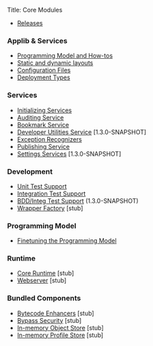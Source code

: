 Title: Core Modules

- [Releases](release-notes/about.html)

###  Applib & Services

- [Programming Model and How-tos](../applib-guide/about.html)
- [Static and dynamic layouts](dynamic-layouts.html)
- [Configuration Files](configuration-files.html)
- [Deployment Types](deployment-type.html)

###  Services

- [Initializing Services](services/initializing-services.html)
- [Auditing Service](services/auditing-service.html)
- [Bookmark Service](services/bookmark-service.html)
- [Developer Utilities Service](services/developer-utilities-service.html) [1.3.0-SNAPSHOT]
- [Exception Recognizers](services/exception-recognizers.html)
- [Publishing Service](services/publishing-service.html)
- [Settings Services](services/settings-services.html) [1.3.0-SNAPSHOT]

### Development

- [Unit Test Support](unittestsupport.html)
- [Integration Test Support](integtestsupport.html)
- [BDD/Integ Test Support](specsupport-and-integtestsupport.html) (1.3.0-SNAPSHOT)
- [Wrapper Factory](wrapper.html) [stub]

###  Programming Model

- [Finetuning the Programming Model](metamodel-finetuning-the-programming-model.html)


### Runtime

- [Core Runtime](runtime.html) [stub]
- [Webserver](webserver.html) [stub]

### Bundled Components

- [Bytecode Enhancers](bytecode.html) [stub]
- [Bypass Security](bypass-security.html) [stub]
- [In-memory Object Store](inmemory-objectstore.html) [stub]
- [In-memory Profile Store](inmemory-profilestore.html) [stub]

